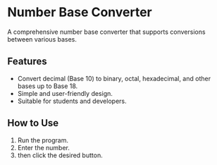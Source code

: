 # Number Base Converter

A comprehensive number base converter that supports conversions between various bases.

## Features
- Convert decimal (Base 10) to binary, octal, hexadecimal, and other bases up to Base 18.  
- Simple and user-friendly design.  
- Suitable for students and developers.

## How to Use
1. Run the program.  
2. Enter the number.  
3. then click the desired button.
